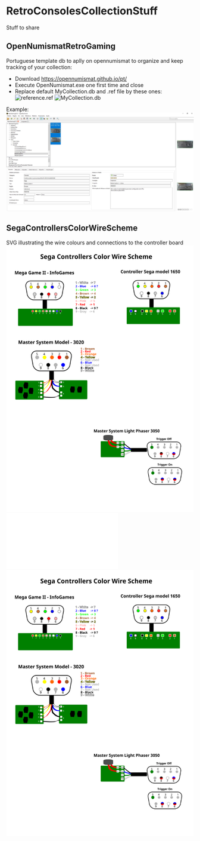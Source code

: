 # RetroConsolesCollectionStuff
Stuff to share

## OpenNumismatRetroGaming
Portuguese template db to aplly on opennumismat to organize and keep tracking of your collection:
* Download https://opennumismat.github.io/pt/ 
* Execute OpenNumismat.exe one first time and close 
* Replace default MyCollection.db and .ref file by these ones:
![reference.ref](./reference.ref)
![MyCollection.db](./MyCollection.db)

Example:
<img src="./OpenNumismatRetroGamingExample.jpg">


## SegaControllersColorWireScheme
SVG illustrating the wire colours and connections to the controller board
![Sega Controllers Color Wire Scheme](./SegaControllersColorWireScheme.svg)
![Sega Controllers Color Wire Scheme PDF](./SegaControllersColorWireScheme.pdf)
<img src="./SegaControllersColorWireScheme.svg">


